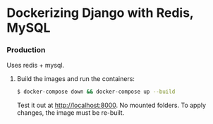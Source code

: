 # Dockerizing Django with Redis, MySQL

### Production

Uses redis + mysql.

1. Build the images and run the containers:

    ```sh
    $ docker-compose down && docker-compose up --build
    ```

    Test it out at [http://localhost:8000](http://localhost:8000). No mounted folders. To apply changes, the image must be re-built.
